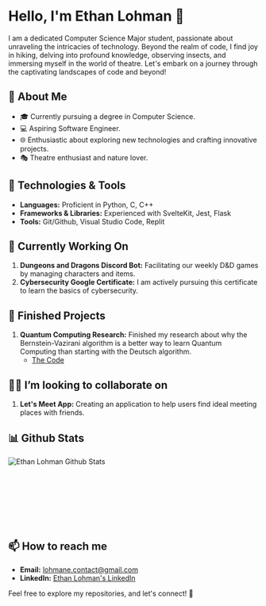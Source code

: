 # Hello, I'm Ethan Lohman 👋

I am a dedicated Computer Science Major student, passionate about unraveling the intricacies of technology. Beyond the realm of code, I find joy in hiking, delving into profound knowledge, observing insects, and immersing myself in the world of theatre. Let's embark on a journey through the captivating landscapes of code and beyond!

## 🚀 About Me

- 🎓 Currently pursuing a degree in Computer Science.
- 💻 Aspiring Software Engineer.
- 🌐 Enthusiastic about exploring new technologies and crafting innovative projects.
- 🎭 Theatre enthusiast and nature lover.

## 🔧 Technologies & Tools

- **Languages:** Proficient in Python, C, C++
- **Frameworks & Libraries:** Experienced with SvelteKit, Jest, Flask
- **Tools:** Git/Github, Visual Studio Code, Replit

## 🚧 Currently Working On

1. **Dungeons and Dragons Discord Bot:** Facilitating our weekly D&D games by managing characters and items.
2. **Cybersecurity Google Certificate:** I am actively pursuing this certificate to learn the basics of cybersecurity.

## 🏁 Finished Projects

1. **Quantum Computing Research:** Finished my research about why the Bernstein-Vazirani algorithm is a better way to learn Quantum Computing than starting with the Deutsch algorithm.
   - [The Code](https://replit.com/@EthanLohman1/Quantum-Computing-Research)

## 👯‍♂️ I’m looking to collaborate on

1. **Let's Meet App:** Creating an application to help users find ideal meeting places with friends.

## 📊 Github Stats
<img align="left" src="https://github-readme-stats.vercel.app/api?username=ethan-lohman&show_icons=true&theme=dark&title_color=FFFFFF&text_color=FFFFFF&locale=en" alt="Ethan Lohman Github Stats" />
<br><br><br><br><br><br><br><br>

## 📫 How to reach me

- **Email:** lohmane.contact@gmail.com
- **LinkedIn:** [Ethan Lohman's LinkedIn](https://www.linkedin.com/in/ethan-lohman-0a6801227/)

Feel free to explore my repositories, and let's connect! 🌟
